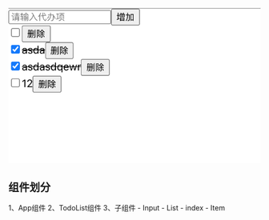 ![](https://github.com/smileyqp/hook-ts/blob/master/demo.png)
## 组件划分
1、App组件
2、TodoList组件
3、子组件
    - Input
    - List
      - index
      - Item
